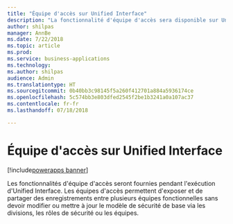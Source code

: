 ```yaml
---
title: "Équipe d'accès sur Unified Interface"
description: "La fonctionnalité d'équipe d'accès sera disponible sur Unified Interface"
author: shilpas
manager: AnnBe
ms.date: 7/22/2018
ms.topic: article
ms.prod: 
ms.service: business-applications
ms.technology: 
ms.author: shilpas
audience: Admin
ms.translationtype: HT
ms.sourcegitcommit: 0b40bb3c98145f5a260f412701a884a5936174ce
ms.openlocfilehash: 5c574bb3e803dfed2545f2be1b3241a0a107ac37
ms.contentlocale: fr-fr
ms.lasthandoff: 07/18/2018

---
```

# <a name="access-team-on-unified-interface"></a>Équipe d'accès sur Unified Interface

[!include[powerapps banner](../includes/powerapps.md)]




Les fonctionnalités d'équipe d'accès seront fournies pendant l'exécution d'Unified Interface. Les équipes d'accès permettent d'exposer et de partager des enregistrements entre plusieurs équipes fonctionnelles sans devoir modifier ou mettre à jour le modèle de sécurité de base via les divisions, les rôles de sécurité ou les équipes.


